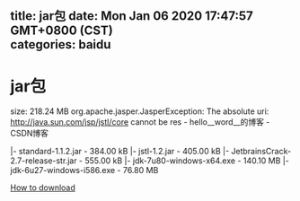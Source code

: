 
title: jar包
date: Mon Jan 06 2020 17:47:57 GMT+0800 (CST)    
categories: baidu
---

# jar包
size: 218.24 MB
 org.apache.jasper.JasperException: The absolute uri: http://java.sun.com/jsp/jstl/core cannot be res - hello__word__的博客 - CSDN博客
 
|- standard-1.1.2.jar - 384.00 kB
|- jstl-1.2.jar - 405.00 kB
|- JetbrainsCrack-2.7-release-str.jar - 555.00 kB
|- jdk-7u80-windows-x64.exe - 140.10 MB
|- jdk-6u27-windows-i586.exe - 76.80 MB

[How to download](https://bpcam.bemobtrk.com/go/2ceec3aa-1ca2-46d6-b9ff-aaa5c184517c?jno=3364)